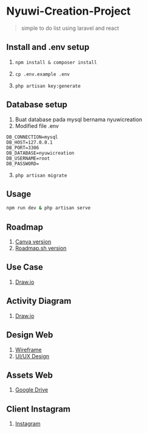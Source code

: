 # Nyuwi-Creation-Project

> simple to do list using laravel and react

## Install and .env setup
1.     npm install & composer install
2.     cp .env.example .env
3.     php artisan key:generate


## Database setup
1. Buat database pada mysql bernama nyuwicreation
2. Modified file .env
```
DB_CONNECTION=mysql
DB_HOST=127.0.0.1
DB_PORT=3306
DB_DATABASE=nyuwicreation
DB_USERNAME=root
DB_PASSWORD=
```
3.     php artisan migrate

## Usage

```sh
npm run dev & php artisan serve
```

## Roadmap
1. <a href="https://www.canva.com/design/DAGSG8cxYVE/yMOnO7jKfWhBQHEnEhlt8g/edit?utm_content=DAGSG8cxYVE&utm_campaign=designshare&utm_medium=link2&utm_source=sharebutton" target="_blank">Canva version</a>
2. <a href="https://roadmap.sh/r/web-nyuwi-creation" target="_blank">Roadmap.sh version</a>

## Use Case
1. <a href="https://drive.google.com/file/d/15PaOeT-oRpbwP1lbECQqsf3kyr_L_nOL/view?usp=drive_link" target="_blank">Draw.io</a>

## Activity Diagram
1.  <a href="https://drive.google.com/file/d/1jc5FSPUwBjqCjqDlbbEsTwZjUvwDuUkE/view?usp=drive_link" target="_blank">Draw.io</a>

## Design Web
1. <a href="https://balsamiq.cloud/sbak1wr/p6v12f5" target="_blank">Wireframe</a>
2. <a href="https://www.figma.com/design/38JRr8OKPDHfuoh4BBLgnA/nyuwi-creative?m=auto&t=9BpPiq6kYUypRTH8-6">UI/UX Design</a>

## Assets Web
1. <a href="https://drive.google.com/drive/folders/12AQRHeQ3g5vjdaLDCS5dijrI1PG3Euly" target="_blank">Google Drive</a>

## Client Instagram
1. <a href="https://www.instagram.com/nyuwi.creation?igsh=MTU3YjhxZnI3dnljdw==" target="_blank">Instagram</a>

